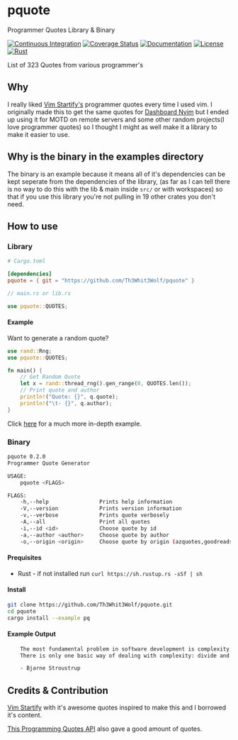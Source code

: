 # pquote

Programmer Quotes Library & Binary

[![Continuous Integration](https://github.com/Th3Whit3Wolf/pquote/workflows/Continuous%20Integration/badge.svg?branch=main&event=deployment_status)][CI]
[![Coverage Status](https://coveralls.io/repos/github/Th3Whit3Wolf/pquote/badge.svg)][Coverage]
[![Documentation](https://img.shields.io/badge/docs-master-blue.svg)][Documentation]
[![License](https://img.shields.io/badge/License-Apache%202.0-blue.svg)][License]
[![Rust](https://img.shields.io/badge/rust-v1.36+-red.svg)][Rust]

[CI]: https://github.com/Th3Whit3Wolf/pquote/actions?query=workflow%3A%22Continuous+Integration%22
[Coverage]: https://coveralls.io/github/Th3Whit3Wolf/pquote
[Documentation]: https://th3whit3wolf.github.io/pquote/pquote/
[License]: https://opensource.org/licenses/Apache-2.0
[Rust]: https://www.rust-lang.org/

List of 323 Quotes from various programmer's

## Why

I really liked [Vim Startify's](https://github.com/mhinz/vim-startify) programmer quotes every time I used vim. I originally made this to get the same quotes for [Dashboard Nvim](https://github.com/hardcoreplayers/dashboard-nvim) but I ended up using it for MOTD on remote servers and some other random projects(I love programmer quotes) so I thought I might as well make it a library to make it easier to use.

## Why is the binary in the examples directory

The binary is an example because it means all of it's dependencies can be kept seperate from the dependencies of the library, (as far as I can tell there is no way to do this with the lib & main inside `src/` or with workspaces) so that if you use this library you're not pulling in 19 other crates you don't need.

## How to use

### Library

```toml
# Cargo.toml

[dependencies]
pquote = { git = "https://github.com/Th3Whit3Wolf/pquote" }
```

```rs
// main.rs or lib.rs

use pquote::QUOTES;
```

#### Example

Want to generate a random quote?

```rs
use rand::Rng;
use pquote::QUOTES;

fn main() {
    // Get Random Quote
    let x = rand::thread_rng().gen_range(0, QUOTES.len());
    // Print quote and author
    println!("Quote: {}", q.quote);
    println!("\t- {}", q.author);
}
```

Click [here](https://github.com/Th3Whit3Wolf/pquote/blob/master/examples/pq.rs) for a much more in-depth example.

### Binary

```sh
pquote 0.2.0
Programmer Quote Generator

USAGE:
    pquote <FLAGS>

FLAGS:
    -h,--help                Prints help information
    -V,--version             Prints version information
    -v,--verbose             Prints quote verbosely
    -A,--all                 Print all quotes
    -i,--id <id>             Choose quote by id
    -a,--author <author>     Choose quote by author
    -o,--origin <origin>     Choose quote by origin (azquotes,goodreads,journaldev,vimstartify,stormconsultancy)
```

#### Prequisites

* Rust - if not installed run `curl https://sh.rustup.rs -sSf | sh`

#### Install

```sh
git clone https://github.com/Th3Whit3Wolf/pquote.git
cd pquote
cargo install --example pq
```

#### Example Output

```txt
    The most fundamental problem in software development is complexity.
    There is only one basic way of dealing with complexity: divide and conquer

    - Bjarne Stroustrup
```

## Credits & Contribution

[Vim Startify](https://github.com/mhinz/vim-startify) with it's awesome quotes inspired to make this and I borrowed it's content.

[This Programming Quotes API](http://quotes.stormconsultancy.co.uk/api) also gave a good amount of quotes.
